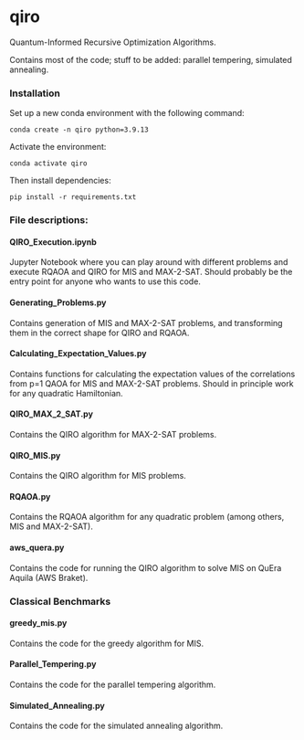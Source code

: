 # qiro
Quantum-Informed Recursive Optimization Algorithms. 

Contains most of the code; stuff to be added: parallel tempering, simulated annealing. 

### Installation

Set up a new conda environment with the following command:

```
conda create -n qiro python=3.9.13
```
Activate the environment:
```
conda activate qiro
```
Then install dependencies:
```
pip install -r requirements.txt
```


### File descriptions:

#### QIRO_Execution.ipynb

Jupyter Notebook where you can play around with different problems and execute RQAOA and QIRO for MIS and MAX-2-SAT. Should probably be the entry point for anyone who wants to use this code.

#### Generating_Problems.py

Contains generation of MIS and MAX-2-SAT problems, and transforming them in the correct shape for QIRO and RQAOA.


#### Calculating_Expectation_Values.py

Contains functions for calculating the expectation values of the correlations from p=1 QAOA for MIS and MAX-2-SAT problems. Should in principle work for any quadratic Hamiltonian.

#### QIRO_MAX_2_SAT.py

Contains the QIRO algorithm for MAX-2-SAT problems.

#### QIRO_MIS.py

Contains the QIRO algorithm for MIS problems.

#### RQAOA.py

Contains the RQAOA algorithm for any quadratic problem (among others, MIS and MAX-2-SAT).

#### aws_quera.py

Contains the code for running the QIRO algorithm to solve MIS on QuEra Aquila (AWS Braket).
### Classical Benchmarks
#### greedy_mis.py

Contains the code for the greedy algorithm for MIS.

#### Parallel_Tempering.py

Contains the code for the parallel tempering algorithm.

#### Simulated_Annealing.py

Contains the code for the simulated annealing algorithm.

